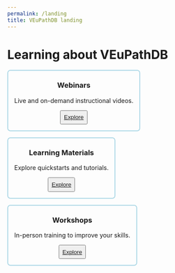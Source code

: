 ```yaml
---
permalink: /landing
title: VEuPathDB landing
---
```

<style>
.flex-container {
  display: flex;
  flex-wrap: wrap;
  text-align: center;
}
.flex-container div {
  border: 0.2em solid lightblue;
  border-radius: 0.5em;
  margin: 0 1em 1em 0;
  padding: 0 1em 1em;
}
.flex-container div button {
  padding: 0.5em;
}
.flex-container div h3 {
  text-align: center;
}
</style>

<h1>Learning about VEuPathDB</h1>

<div class="static-content flex-container">

  <div>
    <h3>Webinars</h3>
    <p>Live and on-demand instructional videos.</p>
    <button><a href="{{ './webinars.html' | relative_url }}">Explore</a></button>
  </div>
  <div>
    <h3>Learning Materials</h3>
    <p>Explore quickstarts and tutorials.</p>
    <button><a href="{{ './tutorials.html' | relative_url }}">Explore</a></button>
  </div>
  <div>
    <h3>Workshops</h3>
    <p>In-person training to improve your skills.</p>
    <button><a href="{{ './webinars_workshops.html' | relative_url }}">Explore</a></button>
  </div>

<!--  <div>
    <h3>Methods</h3>
    <p>Understand our data and its provenance.</p>
    <button>Explore</button>
  </div>
-->

</div>
